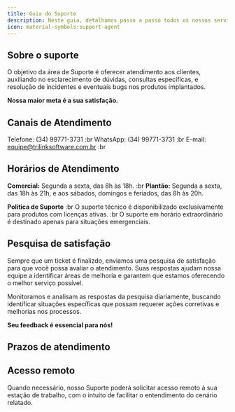 ```yaml
---
title: Guia do Suporte
description: Neste guia, detalhamos passo a passo todos os nossos serviços, estimativas de prazos e procedimentos.
icon: material-symbols:support-agent
---
```


## Sobre o suporte

O objetivo da área de Suporte é oferecer atendimento aos clientes, auxiliando no esclarecimento de dúvidas, consultas específicas, e resolução de incidentes e eventuais bugs nos produtos implantados.

**Nossa maior meta é a sua satisfação.**

## Canais de Atendimento

Telefone: (34) 99771-3731 :br
WhatsApp: (34) 99771-3731 :br
E-mail: equipe@trilinksoftware.com.br :br

## Horários de Atendimento

**Comercial:** Segunda a sexta, das 8h às 18h. :br
**Plantão:** Segunda a sexta, das 18h às 21h, e aos sábados, domingos e feriados, das 8h às 20h.

**Política de Suporte** :br
O suporte técnico é disponibilizado exclusivamente para produtos com licenças ativas. :br
O suporte em horário extraordinário é destinado apenas para situações emergenciais.

## Pesquisa de satisfação

Sempre que um ticket é finalizdo, enviamos uma pesquisa de satisfação para que você possa avaliar o atendimento. Suas respostas ajudam nossa equipe a identificar áreas de melhoria e garantem que estamos oferecendo o melhor serviço possível.

Monitoramos e analisam as respostas da pesquisa diariamente, buscando identificar situações específicas que possam requerer ações corretivas e melhorias nos processos.


**Seu feedback é essencial para nós!**

## Prazos de atendimento

## Acesso remoto
Quando necessário, nosso Suporte poderá solicitar acesso remoto à sua estação de trabalho, com o intuito de facilitar o entendimento do cenário relatado.